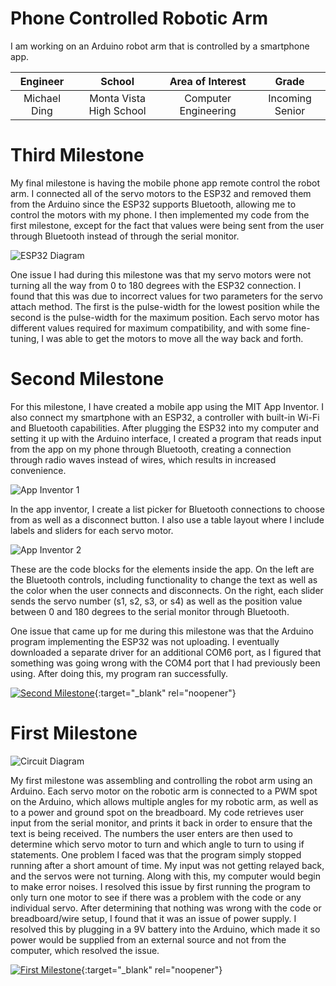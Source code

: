 ﻿# Phone Controlled Robotic Arm
I am working on an Arduino robot arm that is controlled by a smartphone app.

| **Engineer** | **School** | **Area of Interest** | **Grade** |
|:--:|:--:|:--:|:--:|
| Michael Ding | Monta Vista High School | Computer Engineering | Incoming Senior

# Third Milestone

My final milestone is having the mobile phone app remote control the robot arm. I connected all of the servo motors to the ESP32 and removed them from the Arduino since the ESP32 supports Bluetooth, allowing me to control the motors with my phone. I then implemented my code from the first milestone, except for the fact that values were being sent from the user through Bluetooth instead of through the serial monitor.

![ESP32 Diagram](https://raw.githubusercontent.com/michaelding123/MichaelDing_BSE_Portfolio/gh-pages/espdiagram.png)

One issue I had during this milestone was that my servo motors were not turning all the way from 0 to 180 degrees with the ESP32 connection. I found that this was due to incorrect values for two parameters for the servo attach method. The first is the pulse-width for the lowest position while the second is the pulse-width for the maximum position. Each servo motor has different values required for maximum compatibility, and with some fine-tuning, I was able to get the motors to move all the way back and forth.

# Second Milestone

For this milestone, I have created a mobile app using the MIT App Inventor. I also connect my smartphone with an ESP32, a controller with built-in Wi-Fi and Bluetooth capabilities. After plugging the ESP32 into my computer and setting it up with the Arduino interface, I created a program that reads input from the app on my phone through Bluetooth, creating a connection through radio waves instead of wires, which results in increased convenience.

![App Inventor 1](https://raw.githubusercontent.com/michaelding123/MichaelDing_BSE_Portfolio/gh-pages/inventor.png)

In the app inventor, I create a list picker for Bluetooth connections to choose from as well as a disconnect button. I also use a table layout where I include labels and sliders for each servo motor.

![App Inventor 2](https://raw.githubusercontent.com/michaelding123/MichaelDing_BSE_Portfolio/gh-pages/inventor2.png)

These are the code blocks for the elements inside the app. On the left are the Bluetooth controls, including functionality to change the text as well as the color when the user connects and disconnects. On the right, each slider sends the servo number (s1, s2, s3, or s4) as well as the position value between 0 and 180 degrees to the serial monitor through Bluetooth.

One issue that came up for me during this milestone was that the Arduino program implementing the ESP32 was not uploading. I eventually downloaded a separate driver for an additional COM6 port, as I figured that something was going wrong with the COM4 port that I had previously been using. After doing this, my program ran successfully.

[![Second Milestone](https://res.cloudinary.com/marcomontalbano/image/upload/v1624562567/video_to_markdown/images/youtube--yFn0BqtVl9k-c05b58ac6eb4c4700831b2b3070cd403.jpg)](https://youtu.be/yFn0BqtVl9k "Second Milestone"){:target="_blank" rel="noopener"}

# First Milestone

![Circuit Diagram](https://raw.githubusercontent.com/michaelding123/MichaelDing_BSE_Portfolio/gh-pages/Start%20Simulating.png)

My first milestone was assembling and controlling the robot arm using an Arduino. Each servo motor on the robotic arm is connected to a PWM spot on the Arduino, which allows multiple angles for my robotic arm, as well as to a power and ground spot on the breadboard. My code retrieves user input from the serial monitor, and prints it back in order to ensure that the text is being received. The numbers the user enters are then used to determine which servo motor to turn and which angle to turn to using if statements. One problem I faced was that the program simply stopped running after a short amount of time. My input was not getting relayed back, and the servos were not turning. Along with this, my computer would begin to make error noises. I resolved this issue by first running the program to only turn one motor to see if there was a problem with the code or any individual servo. After determining that nothing was wrong with the code or breadboard/wire setup, I found that it was an issue of power supply. I resolved this by plugging in a 9V battery into the Arduino, which made it so power would be supplied from an external source and not from the computer, which resolved the issue.

[![First Milestone](https://res.cloudinary.com/marcomontalbano/image/upload/v1624304570/video_to_markdown/images/youtube--3LwGtUkshe4-c05b58ac6eb4c4700831b2b3070cd403.jpg)](https://www.youtube.com/watch?v=3LwGtUkshe4 "First Milestone"){:target="_blank" rel="noopener"}
